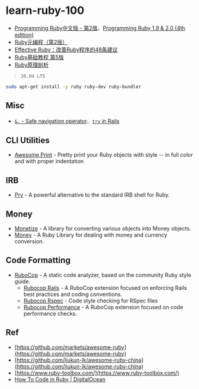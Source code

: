 # learn-ruby-100


* [Programming Ruby中文版 - 第2版](./9787121038150/)、[Programming Ruby 1.9 & 2.0 (4th edition)](./9781937785499/)
* [Ruby元编程（第2版）](./9787568009799/)
* [Effective Ruby：改善Ruby程序的48条建议](./9787111521242/)
* [Ruby基础教程 第5版](./9787115462947)
* [Ruby原理剖析](./9787568022620)

> `20.04 LTS`

```bash
sudo apt-get install -y ruby ruby-dev ruby-bundler
```

## Misc

* [`&.` - Safe navigation operator](https://ruby-doc.org/core-2.6/doc/syntax/calling_methods_rdoc.html#label-Safe+navigation+operator)、[`try` in Rails](https://api.rubyonrails.org/v5.2/classes/Object.html#method-i-try)

## CLI Utilities

* [Awesome Print](https://github.com/awesome-print/awesome_print) - Pretty print your Ruby objects with style -- in full color and with proper indentation

## IRB

* [Pry](https://github.com/pry/pry) - A powerful alternative to the standard IRB shell for Ruby.

## Money

* [Monetize](https://github.com/RubyMoney/monetize) - A library for converting various objects into Money objects.
* [Money](https://github.com/RubyMoney/money) - A Ruby Library for dealing with money and currency conversion.

## Code Formatting

* [RuboCop](https://github.com/rubocop-hq/rubocop) - A static code analyzer, based on the community Ruby style guide.
  * [Rubocop Rails](https://github.com/rubocop-hq/rubocop-rails) - A RuboCop extension focused on enforcing Rails best practices and coding conventions.
  * [Rubocop Rspec](https://github.com/rubocop-hq/rubocop-rspec) - Code style checking for RSpec files
  * [Rubocop Performance](https://github.com/rubocop-hq/rubocop-performance) - A RuboCop extension focused on code performance checks.

## Ref

* [https://github.com/markets/awesome-ruby](https://github.com/markets/awesome-ruby)
* [https://github.com/liukun-lk/awesome-ruby-china](https://github.com/liukun-lk/awesome-ruby-china)
* [https://www.ruby-toolbox.com/](https://www.ruby-toolbox.com/)
* [How To Code in Ruby | DigitalOcean](https://www.digitalocean.com/community/tutorial_series/how-to-code-in-ruby)